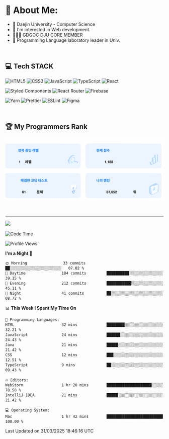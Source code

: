 # 💫 About Me:

<ul>
 <li> 🏫 Daejin University - Computer Science </li>
 <li> 👀 I'm interested in Web development.</li>
 <li> 🧑🏻‍💻 GDGOC DJU CORE MEMBER </li>
 <li> 🧪 Programming Language laboratory leader in Univ. </li>
</ul>


<br>




## 💻 Tech STACK


![HTML5](https://img.shields.io/badge/html5-%23E34F26.svg?style=for-the-badge&logo=html5&logoColor=white)
![CSS3](https://img.shields.io/badge/css3-%231572B6.svg?style=for-the-badge&logo=css3&logoColor=white)
![JavaScript](https://img.shields.io/badge/javascript-%23323330.svg?style=for-the-badge&logo=javascript&logoColor=%23F7DF1E)
![TypeScript](https://img.shields.io/badge/typescript-%23007ACC.svg?style=for-the-badge&logo=typescript&logoColor=white)
![React](https://img.shields.io/badge/react-%2320232a.svg?style=for-the-badge&logo=react&logoColor=%2361DAFB)

![Styled Components](https://img.shields.io/badge/styled--components-DB7093?style=for-the-badge&logo=styled-components&logoColor=white)
![React Router](https://img.shields.io/badge/React_Router-CA4245?style=for-the-badge&logo=react-router&logoColor=white)
![Firebase](https://img.shields.io/badge/firebase-%23039BE5.svg?style=for-the-badge&logo=firebase)


![Yarn](https://img.shields.io/badge/yarn-%232C8EBB.svg?style=for-the-badge&logo=yarn&logoColor=white)
![Prettier](https://img.shields.io/badge/prettier-%23F7B93E.svg?style=for-the-badge&logo=prettier&logoColor=black)
![ESLint](https://img.shields.io/badge/ESLint-4B3263?style=for-the-badge&logo=eslint&logoColor=white)
![Figma](https://img.shields.io/badge/figma-%23F24E1E.svg?style=for-the-badge&logo=figma&logoColor=white)


<br/>




## 🏆 My Programmers Rank

![Programmers Rank](https://raw.githubusercontent.com/Jieunsse/github-programmers-rank/master/lib/result.svg)




<br/>


---

[![](https://visitcount.itsvg.in/api?id=Jayden&label=Profile%20Views&color=3&icon=7&pretty=true)](https://visitcount.itsvg.in)


<!-- Proudly created with GPRM ( https://gprm.itsvg.in ) -->


<!--START_SECTION:waka-->
![Code Time](http://img.shields.io/badge/Code%20Time-647%20hrs%206%20mins-blue)

![Profile Views](http://img.shields.io/badge/Profile%20Views-0-blue)

**I'm a Night 🦉** 

```text
🌞 Morning                33 commits          ██░░░░░░░░░░░░░░░░░░░░░░░   07.02 % 
🌆 Daytime                184 commits         ██████████░░░░░░░░░░░░░░░   39.15 % 
🌃 Evening                212 commits         ███████████░░░░░░░░░░░░░░   45.11 % 
🌙 Night                  41 commits          ██░░░░░░░░░░░░░░░░░░░░░░░   08.72 % 
```


📊 **This Week I Spent My Time On** 

```text
💬 Programming Languages: 
HTML                     32 mins             ████████░░░░░░░░░░░░░░░░░   32.21 % 
JavaScript               24 mins             ██████░░░░░░░░░░░░░░░░░░░   24.43 % 
Java                     21 mins             █████░░░░░░░░░░░░░░░░░░░░   21.42 % 
CSS                      12 mins             ███░░░░░░░░░░░░░░░░░░░░░░   12.51 % 
TypeScript               9 mins              ██░░░░░░░░░░░░░░░░░░░░░░░   09.43 % 

🔥 Editors: 
WebStorm                 1 hr 20 mins        ████████████████████░░░░░   78.58 % 
IntelliJ IDEA            21 mins             █████░░░░░░░░░░░░░░░░░░░░   21.42 % 

💻 Operating System: 
Mac                      1 hr 42 mins        █████████████████████████   100.00 % 
```


 Last Updated on 31/03/2025 18:46:16 UTC
<!--END_SECTION:waka-->
